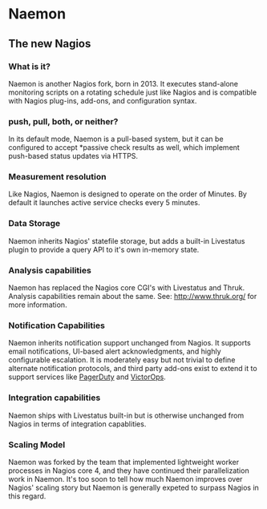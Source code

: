 # Naemon

## The new Nagios

### What is it? 
Naemon is another Nagios fork, born in 2013. It executes stand-alone monitoring
scripts on a rotating schedule just like Nagios and is compatible with Nagios
plug-ins, add-ons, and configuration syntax.

### push, pull, both, or neither? 
In its default mode, Naemon is a pull-based system, but it can be configured to
accept *passive check results as well, which implement push-based status
updates via HTTPS.

### Measurement resolution
Like Nagios, Naemon is designed to operate on the order of Minutes. By default
it launches active service checks every 5 minutes.

### Data Storage 
Naemon inherits Nagios' statefile storage, but adds a built-in Livestatus
plugin to provide a query API to it's own in-memory state. 

### Analysis capabilities 
Naemon has replaced the Nagios core CGI's with Livestatus and Thruk. Analysis
capabilities remain about the same. See: http://www.thruk.org/ for more
information.

### Notification Capabilities 
Naemon inherits notification support unchanged from Nagios. It supports email
notifications, UI-based alert acknowledgments, and highly configurable
escalation.  It is moderately easy but not trivial to define alternate
notification protocols, and third party add-ons exist to extend it to support
services like [PagerDuty]() and [VictorOps]().

### Integration capabilities 
Naemon ships with Livestatus built-in but is otherwise unchanged from Nagios in
terms of integration capablities. 

### Scaling Model 
Naemon was forked by the team that implemented lightweight worker processes in
Nagios core 4, and they have continued their parallelization work in Naemon.
It's too soon to tell how much Naemon improves over Nagios' scaling story but
Naemon is generally expeted to surpass Nagios in this regard. 
